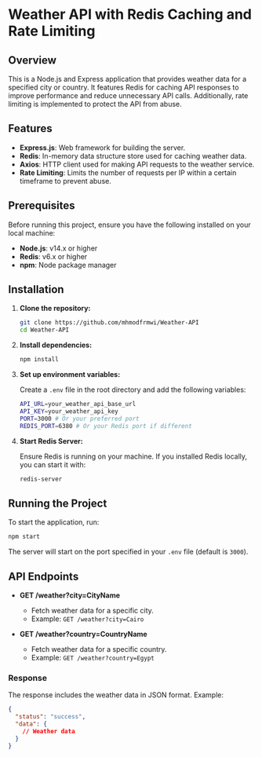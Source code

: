 # Weather API with Redis Caching and Rate Limiting

## Overview

This is a Node.js and Express application that provides weather data for a specified city or country. It features Redis for caching API responses to improve performance and reduce unnecessary API calls. Additionally, rate limiting is implemented to protect the API from abuse.

## Features

- **Express.js**: Web framework for building the server.
- **Redis**: In-memory data structure store used for caching weather data.
- **Axios**: HTTP client used for making API requests to the weather service.
- **Rate Limiting**: Limits the number of requests per IP within a certain timeframe to prevent abuse.

## Prerequisites

Before running this project, ensure you have the following installed on your local machine:

- **Node.js**: v14.x or higher
- **Redis**: v6.x or higher
- **npm**: Node package manager

## Installation

1. **Clone the repository:**

   ```bash
   git clone https://github.com/mhmodfrmwi/Weather-API
   cd Weather-API
   ```

2. **Install dependencies:**

   ```bash
   npm install
   ```

3. **Set up environment variables:**

   Create a `.env` file in the root directory and add the following variables:

   ```bash
   API_URL=your_weather_api_base_url
   API_KEY=your_weather_api_key
   PORT=3000 # Or your preferred port
   REDIS_PORT=6380 # Or your Redis port if different
   ```

4. **Start Redis Server:**

   Ensure Redis is running on your machine. If you installed Redis locally, you can start it with:

   ```bash
   redis-server
   ```

## Running the Project

To start the application, run:

```bash
npm start
```

The server will start on the port specified in your `.env` file (default is `3000`).

## API Endpoints

- **GET /weather?city=CityName**

  - Fetch weather data for a specific city.
  - Example: `GET /weather?city=Cairo`

- **GET /weather?country=CountryName**
  - Fetch weather data for a specific country.
  - Example: `GET /weather?country=Egypt`

### Response

The response includes the weather data in JSON format. Example:

```json
{
  "status": "success",
  "data": {
    // Weather data
  }
}
```
